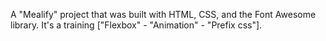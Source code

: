 A "Mealify" project that was built with HTML, CSS, and the Font Awesome library.
It's a training ["Flexbox" - "Animation" - "Prefix css"].
